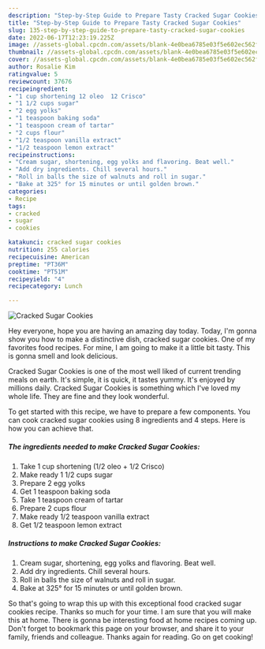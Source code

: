```yaml
---
description: "Step-by-Step Guide to Prepare Tasty Cracked Sugar Cookies"
title: "Step-by-Step Guide to Prepare Tasty Cracked Sugar Cookies"
slug: 135-step-by-step-guide-to-prepare-tasty-cracked-sugar-cookies
date: 2022-06-17T12:23:19.225Z
image: //assets-global.cpcdn.com/assets/blank-4e0bea6785e03f5e602ec562f230caae08da540cada707380b4fe1bbebba43da.png
thumbnail: //assets-global.cpcdn.com/assets/blank-4e0bea6785e03f5e602ec562f230caae08da540cada707380b4fe1bbebba43da.png
cover: //assets-global.cpcdn.com/assets/blank-4e0bea6785e03f5e602ec562f230caae08da540cada707380b4fe1bbebba43da.png
author: Rosalie Kim
ratingvalue: 5
reviewcount: 37676
recipeingredient:
- "1 cup shortening 12 oleo  12 Crisco"
- "1 1/2 cups sugar"
- "2 egg yolks"
- "1 teaspoon baking soda"
- "1 teaspoon cream of tartar"
- "2 cups flour"
- "1/2 teaspoon vanilla extract"
- "1/2 teaspoon lemon extract"
recipeinstructions:
- "Cream sugar, shortening, egg yolks and flavoring. Beat well."
- "Add dry ingredients. Chill several hours."
- "Roll in balls the size of walnuts and roll in sugar."
- "Bake at 325° for 15 minutes or until golden brown."
categories:
- Recipe
tags:
- cracked
- sugar
- cookies

katakunci: cracked sugar cookies 
nutrition: 255 calories
recipecuisine: American
preptime: "PT36M"
cooktime: "PT51M"
recipeyield: "4"
recipecategory: Lunch

---
```



![Cracked Sugar Cookies](//assets-global.cpcdn.com/assets/blank-4e0bea6785e03f5e602ec562f230caae08da540cada707380b4fe1bbebba43da.png)

Hey everyone, hope you are having an amazing day today. Today, I'm gonna show you how to make a distinctive dish, cracked sugar cookies. One of my favorites food recipes. For mine, I am going to make it a little bit tasty. This is gonna smell and look delicious.

Cracked Sugar Cookies is one of the most well liked of current trending meals on earth. It's simple, it is quick, it tastes yummy. It's enjoyed by millions daily. Cracked Sugar Cookies is something which I've loved my whole life. They are fine and they look wonderful.




To get started with this recipe, we have to prepare a few components. You can cook cracked sugar cookies using 8 ingredients and 4 steps. Here is how you can achieve that.

<!--inarticleads1-->

##### The ingredients needed to make Cracked Sugar Cookies:

1. Take 1 cup shortening (1/2 oleo + 1/2 Crisco)
1. Make ready 1 1/2 cups sugar
1. Prepare 2 egg yolks
1. Get 1 teaspoon baking soda
1. Take 1 teaspoon cream of tartar
1. Prepare 2 cups flour
1. Make ready 1/2 teaspoon vanilla extract
1. Get 1/2 teaspoon lemon extract




<!--inarticleads2-->

##### Instructions to make Cracked Sugar Cookies:

1. Cream sugar, shortening, egg yolks and flavoring. Beat well.
1. Add dry ingredients. Chill several hours.
1. Roll in balls the size of walnuts and roll in sugar.
1. Bake at 325° for 15 minutes or until golden brown.




So that's going to wrap this up with this exceptional food cracked sugar cookies recipe. Thanks so much for your time. I am sure that you will make this at home. There is gonna be interesting food at home recipes coming up. Don't forget to bookmark this page on your browser, and share it to your family, friends and colleague. Thanks again for reading. Go on get cooking!
